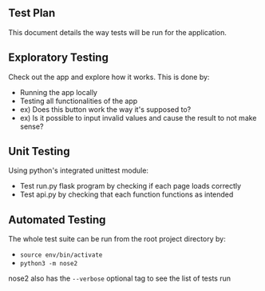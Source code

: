 ## Test Plan
This document details the way tests will be run for the application.

## Exploratory Testing
Check out the app and explore how it works.
This is done by:
* Running the app locally
* Testing all functionalities of the app
* ex) Does this button work the way it's supposed to?
* ex) Is it possible to input invalid values and cause the result to not make sense?

## Unit Testing
Using python's integrated unittest module:

* Test run.py flask program by checking if each page loads correctly
* Test api.py by checking that each function functions as intended

## Automated Testing
The whole test suite can be run from the root project directory by:

* `source env/bin/activate`
* `python3 -m nose2`

nose2 also has the `--verbose` optional tag to see the list of tests run
